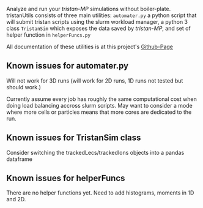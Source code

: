 Analyze and run your *tristan-MP* simulations without boiler-plate. tristanUtils consists of three main utilities: `automater.py` a python script that will submit tristan scripts using the slurm workload manager, a python 3 class `TristanSim` which exposes the data saved by *tristan-MP*, and set of helper function in `helperFuncs.py`

All documentation of these utilities is at this project's [Github-Page](https://pcrumley.github.io/tristanUtils)

## Known issues for automater.py
Will not work for 3D runs (will work for 2D runs, 1D runs not tested but should work.)

Currently assume every job has roughly the same computational cost when doing load balancing accross slurm scripts. May want to consider a mode where more cells or particles means that more cores are dedicated to the run.


## Known issues for TristanSim class
Consider switching the trackedLecs/trackedIons objects into a pandas dataframe

## Known issues for helperFuncs
There are no helper functions yet. Need to add histograms, moments in 1D and 2D.
